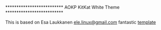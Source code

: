 ************************** AOKP KitKat White Theme **************************

This is based on Esa Laukkanen <ele.linux@gmail.com> fantastic [template](https://github.com/elelinux/Theme-Template)
